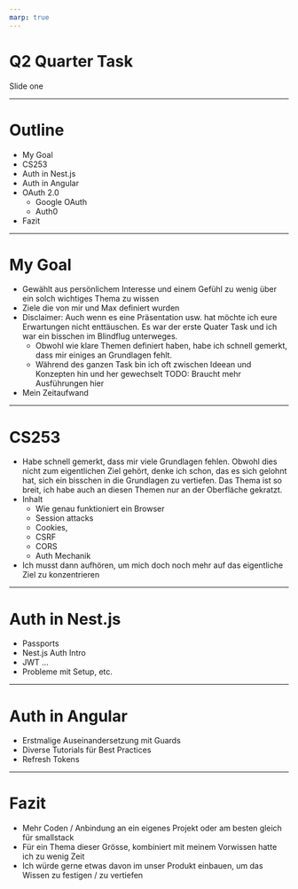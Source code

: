 ```yaml
---
marp: true
---
```


<!-- TODO: Apply theme -->

# Q2 Quarter Task

Slide one

<!-- TODO: Auth Build -->

---

# Outline

- My Goal
- CS253
- Auth in Nest.js
- Auth in Angular
- OAuth 2.0
  - Google OAuth
  - Auth0
- Fazit

---

# My Goal

- Gewählt aus persönlichem Interesse und einem Gefühl zu wenig über ein solch wichtiges Thema zu wissen
- Ziele die von mir und Max definiert wurden
- Disclaimer: Auch wenn es eine Präsentation usw. hat möchte ich eure Erwartungen nicht enttäuschen. Es war der erste Quater Task und ich war ein bisschen im Blindflug unterweges.
  - Obwohl wie klare Themen definiert haben, habe ich schnell gemerkt, dass mir einiges an Grundlagen fehlt.
  - Während des ganzen Task bin ich oft zwischen Ideean und Konzepten hin und her gewechselt
    TODO: Braucht mehr Ausführungen hier
- Mein Zeitaufwand

---

# CS253

- Habe schnell gemerkt, dass mir viele Grundlagen fehlen. Obwohl dies nicht zum eigentlichen Ziel gehört, denke ich schon, das es sich gelohnt hat, sich ein bisschen in die Grundlagen zu vertiefen. Das Thema ist so breit, ich habe auch an diesen Themen nur an der Oberfläche gekratzt.
- Inhalt
  - Wie genau funktioniert ein Browser
  - Session attacks
  - Cookies,
  - CSRF
  - CORS
  - Auth Mechanik
- Ich musst dann aufhören, um mich doch noch mehr auf das eigentliche Ziel zu konzentrieren

---

# Auth in Nest.js

- Passports
- Nest.js Auth Intro
- JWT
  ...
- Probleme mit Setup, etc.

---

# Auth in Angular

- Erstmalige Auseinandersetzung mit Guards
- Diverse Tutorials für Best Practices
- Refresh Tokens

---

# Fazit

- Mehr Coden / Anbindung an ein eigenes Projekt oder am besten gleich für smallstack
- Für ein Thema dieser Grösse, kombiniert mit meinem Vorwissen hatte ich zu wenig Zeit
- Ich würde gerne etwas davon im unser Produkt einbauen, um das Wissen zu festigen / zu vertiefen
